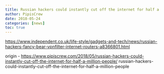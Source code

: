 ```yaml
---
title: Russian hackers could instantly cut off the internet for half a million people
author: PipisCrew
date: 2018-05-24
categories: [news]
toc: true
---
```


https://www.independent.co.uk/life-style/gadgets-and-tech/news/russian-hackers-fancy-bear-vpnfilter-internet-routers-a8366801.html

origin - https://www.pipiscrew.com/2018/05/russian-hackers-could-instantly-cut-off-the-internet-for-half-a-million-people/ russian-hackers-could-instantly-cut-off-the-internet-for-half-a-million-people